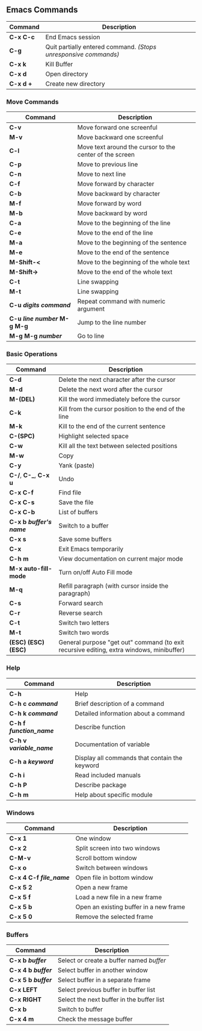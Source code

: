 ## Emacs Commands
| **Command**                         | **Description**                                                                            |
|-------------------------------------|--------------------------------------------------------------------------------------------|
| **C-x C-c**                         | End Emacs session                                                                          |
| **C-g**                             | Quit partially entered command. *(Stops unresponsive commands)*                            |
| **C-x k**                           | Kill Buffer                                                                                |
| **C-x d**                           | Open directory                                                                             |
| **C-x d +**                         | Create new directory                                                                       |

### Move Commands
| **Command**                         | **Description**                                                                            |
|-------------------------------------|--------------------------------------------------------------------------------------------|
| **C-v**                             | Move forward one screenful                                                                 |
| **M-v**                             | Move backward one screenful                                                                |
| **C-l**                             | Move text around the cursor to the center of the screen                                     |
| **C-p**                             | Move to previous line                                                                      |
| **C-n**                             | Move to next line                                                                          |
| **C-f**                             | Move forward by character                                                                  |
| **C-b**                             | Move backward by character                                                                 |
| **M-f**                             | Move forward by word                                                                       |
| **M-b**                             | Move backward by word                                                                      |
| **C-a**                             | Move to the beginning of the line                                                          |
| **C-e**                             | Move to the end of the line                                                                |
| **M-a**                             | Move to the beginning of the sentence                                                      |
| **M-e**                             | Move to the end of the sentence                                                            |
| **M-Shift-<**                       | Move to the beginning of the whole text                                                    |
| **M-Shift->**                       | Move to the end of the whole text                                                          |
| **C-t**                         | Line swapping                                                                              |
| **M-t**                         | Line swapping                                                                              |
| **C-u *digits* *command***           | Repeat command with numeric argument                                                       |
| **C-u *line number* M-g M-g**       | Jump to the line number                                                                    |
| **M-g M-g *number***                | Go to line                                                                                 |

### Basic Operations
| **Command**                         | **Description**                                                                            |
|-------------------------------------|--------------------------------------------------------------------------------------------|
| **C-d**                             | Delete the next character after the cursor                                                 |
| **M-d**                             | Delete the next word after the cursor                                                      |
| **M-(DEL)**                         | Kill the word immediately before the cursor                                                |
| **C-k**                             | Kill from the cursor position to the end of the line                                       |
| **M-k**                             | Kill to the end of the current sentence                                                    |
| **C-(SPC)**                         | Highlight selected space                                                                   |
| **C-w**                             | Kill all the text between selected positions                                               |
| **M-w**                             | Copy                                                                                       |
| **C-y**                             | Yank (paste)                                                                               |
| **C-/**, **C-_**, **C-x u**          | Undo                                                                                       |
| **C-x C-f**                         | Find file                                                                                  |
| **C-x C-s**                         | Save the file                                                                              |
| **C-x C-b**                         | List of buffers                                                                            |
| **C-x b *buffer's name***            | Switch to a buffer                                                                         |
| **C-x s**                           | Save some buffers                                                                          |
| **C-x**                             | Exit Emacs temporarily                                                                     |
| **C-h m**                           | View documentation on current major mode                                                   |
| **M-x auto-fill-mode**              | Turn on/off Auto Fill mode                                                                 |
| **M-q**                             | Refill paragraph (with cursor inside the paragraph)                                        |
| **C-s**                             | Forward search                                                                             |
| **C-r**                             | Reverse search                                                                             |
| **C-t**                             | Switch two letters                                                                         |
| **M-t**                             | Switch two words                                                                           |
| **(ESC) (ESC) (ESC)**               | General purpose "get out" command (to exit recursive editing, extra windows, minibuffer)    |

### Help
| **Command**                         | **Description**                                                                            |
|-------------------------------------|--------------------------------------------------------------------------------------------|
| **C-h**                             | Help                                                                                       |
| **C-h c *command***                 | Brief description of a command                                                             |
| **C-h k *command***                 | Detailed information about a command                                                       |
| **C-h f *function_name***           | Describe function                                                                          |
| **C-h v *variable_name***           | Documentation of variable                                                                  |
| **C-h a *keyword***                 | Display all commands that contain the keyword                                              |
| **C-h i**                           | Read included manuals                                                                      |
| **C-h P**                           | Describe package                                                                           |
| **C-h m**                           | Help about specific module                                                                 |

### Windows
| **Command**                         | **Description**                                                                            |
|-------------------------------------|--------------------------------------------------------------------------------------------|
| **C-x 1**                           | One window                                                                                 |
| **C-x 2**                           | Split screen into two windows                                                              |
| **C-M-v**                           | Scroll bottom window                                                                       |
| **C-x o**                           | Switch between windows                                                                     |
| **C-x 4 C-f *file_name***           | Open file in bottom window                                                                 |
| **C-x 5 2**                         | Open a new frame                                                                           |
| **C-x 5 f**                         | Load a new file in a new frame                                                             |
| **C-x 5 b**                         | Open an existing buffer in a new frame                                                     |
| **C-x 5 0**                         | Remove the selected frame                                                                  |

### Buffers
| **Command**                         | **Description**                                                                            |
|-------------------------------------|--------------------------------------------------------------------------------------------|
| **C-x b *buffer***                  | Select or create a buffer named *buffer*                                                   |
| **C-x 4 b *buffer***                | Select buffer in another window                                                            |
| **C-x 5 b *buffer***                | Select buffer in a separate frame                                                          |
| **C-x LEFT**                        | Select previous buffer in buffer list                                                      |
| **C-x RIGHT**                       | Select the next buffer in the buffer list                                                  |
| **C-x b**                           | Switch to buffer                                                                           |
| **C-x 4 m**                         | Check the message buffer                                                                   |
